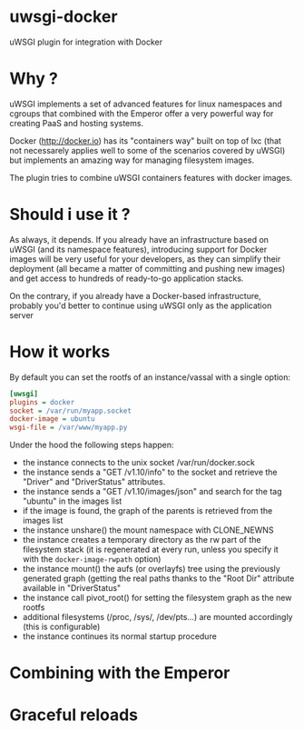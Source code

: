 uwsgi-docker
============

uWSGI plugin for integration with Docker

Why ?
=====

uWSGI implements a set of advanced features for linux namespaces and cgroups that combined with the Emperor offer a very powerful way for creating PaaS and hosting systems.

Docker (http://docker.io) has its "containers way" built on top of lxc (that not necessarely applies well to some of the scenarios covered by uWSGI) but implements an amazing way for managing filesystem images.

The plugin tries to combine uWSGI containers features with docker images.

Should i use it ?
=================

As always, it depends. If you already have an infrastructure based on uWSGI (and its namespace features), introducing support for Docker images will be very useful for your developers, as they can simplify their deployment (all became a matter of committing and pushing new images) and get access to hundreds of ready-to-go application stacks.

On the contrary, if you already have a Docker-based infrastructure, probably you'd better to continue using uWSGI only as the application server


How it works
============

By default you can set the rootfs of an instance/vassal with a single option:

```ini
[uwsgi]
plugins = docker
socket = /var/run/myapp.socket
docker-image = ubuntu
wsgi-file = /var/www/myapp.py
```

Under the hood the following steps happen:

- the instance connects to the unix socket /var/run/docker.sock
- the instance sends a "GET /v1.10/info" to the socket and retrieve the "Driver" and "DriverStatus" attributes.
- the instance sends a "GET /v1.10/images/json" and search for the tag "ubuntu" in the images list
- if the image is found, the graph of the parents is retrieved from the images list
- the instance unshare() the mount namespace with CLONE_NEWNS
- the instance creates a temporary directory as the rw part of the filesystem stack (it is regenerated at every run, unless you specify it with the ``docker-image-rwpath`` option)
- the instance mount() the aufs (or overlayfs) tree using the previously generated graph (getting the real paths thanks to the "Root Dir" attribute available in "DriverStatus"
- the instance call pivot_root() for setting the filesystem graph as the new rootfs
- additional filesystems (/proc, /sys/, /dev/pts...) are mounted accordingly (this is configurable)
- the instance continues its normal startup procedure

Combining with the Emperor
==========================

Graceful reloads
================

